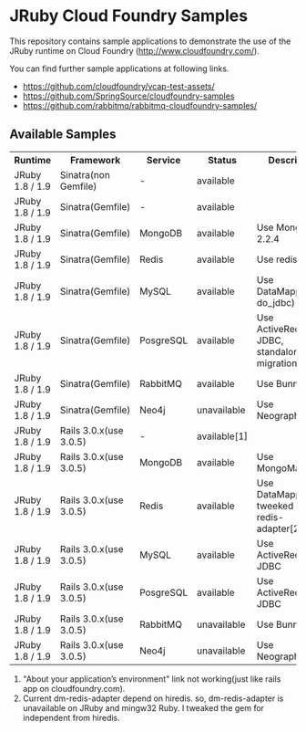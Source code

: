 JRuby Cloud Foundry Samples
==============================

This repository contains sample applications to demonstrate the use of
the JRuby runtime on Cloud Foundry
(<http://www.cloudfoundry.com/>).

You can find further sample applications at following links.

- <https://github.com/cloudfoundry/vcap-test-assets/>
- <https://github.com/SpringSource/cloudfoundry-samples>
- <https://github.com/rabbitmq/rabbitmq-cloudfoundry-samples/>

Available Samples
------------------------------

<table>
  <tr>
    <th>Runtime</th><th>Framework</th><th>Service</th><th>Status</th><th>Description</th>
  </tr>
  <tr>
    <td>JRuby 1.8 / 1.9</td><td>Sinatra(non Gemfile)</td><td>-</td><td>available</td><td></td>
  </tr>
  <tr>
    <td>JRuby 1.8 / 1.9</td><td>Sinatra(Gemfile)</td><td>-</td><td>available</td><td></td>
  </tr>
  <tr>
    <td>JRuby 1.8 / 1.9</td><td>Sinatra(Gemfile)</td><td>MongoDB</td><td>available</td><td>Use Mongoid 2.2.4</td>
  </tr>
  <tr>
    <td>JRuby 1.8 / 1.9</td><td>Sinatra(Gemfile)</td><td>Redis</td><td>available</td><td>Use redis-rb</td>
  </tr>
  <tr>
    <td>JRuby 1.8 / 1.9</td><td>Sinatra(Gemfile)</td><td>MySQL</td><td>available</td><td>Use DataMapper(with do_jdbc)</td>
  </tr>
  <tr>
    <td>JRuby 1.8 / 1.9</td><td>Sinatra(Gemfile)</td><td>PosgreSQL</td><td>available</td><td>Use ActiveRecord-JDBC, standalone-migrations</td>
  </tr>
  <tr>
    <td>JRuby 1.8 / 1.9</td><td>Sinatra(Gemfile)</td><td>RabbitMQ</td><td>available</td><td>Use Bunny</td>
  </tr>
  <tr>
    <td>JRuby 1.8 / 1.9</td><td>Sinatra(Gemfile)</td><td>Neo4j</td><td>unavailable</td><td>Use Neography(?)</td>
  </tr>
  <tr>
    <td>JRuby 1.8 / 1.9</td><td>Rails 3.0.x(use 3.0.5)</td><td>-</td><td>available[1]</td><td></td>
  </tr>
  <tr>
    <td>JRuby 1.8 / 1.9</td><td>Rails 3.0.x(use 3.0.5)</td><td>MongoDB</td><td>available</td><td>Use MongoMapper</td>
  </tr>
  <tr>
    <td>JRuby 1.8 / 1.9</td><td>Rails 3.0.x(use 3.0.5)</td><td>Redis</td><td>available</td><td>Use DataMapper(with tweeked dm-redis-adapter[2]) </td>
  </tr>
  <tr>
    <td>JRuby 1.8 / 1.9</td><td>Rails 3.0.x(use 3.0.5)</td><td>MySQL</td><td>available</td><td>Use ActiveRecord-JDBC</td>
  </tr>
  <tr>
    <td>JRuby 1.8 / 1.9</td><td>Rails 3.0.x(use 3.0.5)</td><td>PosgreSQL</td><td>available</td><td>Use ActiveRecord-JDBC</td>
  </tr>
  <tr>
    <td>JRuby 1.8 / 1.9</td><td>Rails 3.0.x(use 3.0.5)</td><td>RabbitMQ</td><td>unavailable</td><td>Use Bunny(?)</td>
  </tr>
  <tr>
    <td>JRuby 1.8 / 1.9</td><td>Rails 3.0.x(use 3.0.5)</td><td>Neo4j</td><td>unavailable</td><td>Use Neography(?)</td>
  </tr>
</table>

1. "About your application’s environment" link not working(just like rails app on cloudfoundry.com).
2. Current dm-redis-adapter depend on hiredis. so, dm-redis-adapter is unavailable on JRuby and mingw32 Ruby. 
   I tweaked the gem for independent from hiredis.

